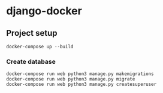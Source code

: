 # django-docker

## Project setup
```
docker-compose up --build
```

### Create database
```
docker-compose run web python3 manage.py makemigrations
docker-compose run web python3 manage.py migrate
docker-compose run web python3 manage.py createsuperuser
```


